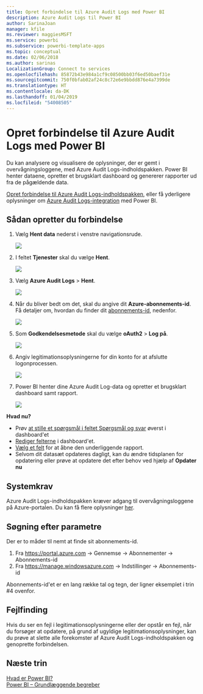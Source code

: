 ```yaml
---
title: Opret forbindelse til Azure Audit Logs med Power BI
description: Azure Audit Logs til Power BI
author: SarinaJoan
manager: kfile
ms.reviewer: maggiesMSFT
ms.service: powerbi
ms.subservice: powerbi-template-apps
ms.topic: conceptual
ms.date: 02/06/2018
ms.author: sarinas
LocalizationGroup: Connect to services
ms.openlocfilehash: 85872b43e984a1cf9c08500bb03f6ed50baef31e
ms.sourcegitcommit: 750f0bfab02af24c8c72e6e9bbdd876e4a7399de
ms.translationtype: HT
ms.contentlocale: da-DK
ms.lasthandoff: 01/04/2019
ms.locfileid: "54008505"
---
```

# <a name="connect-to-azure-audit-logs-with-power-bi"></a>Opret forbindelse til Azure Audit Logs med Power BI
Du kan analysere og visualisere de oplysninger, der er gemt i overvågningsloggene, med Azure Audit Logs-indholdspakken. Power BI henter dataene, opretter et brugsklart dashboard og genererer rapporter ud fra de pågældende data.

[Opret forbindelse til Azure Audit Logs-indholdspakken](https://app.powerbi.com/getdata/services/azure-audit-logs), eller få yderligere oplysninger om [Azure Audit Logs-integration](https://powerbi.microsoft.com/integrations/azure-audit-logs) med Power BI.

## <a name="how-to-connect"></a>Sådan opretter du forbindelse
1. Vælg **Hent data** nederst i venstre navigationsrude.  
   
    ![](media/service-connect-to-azure-audit-logs/getdata.png)
2. I feltet **Tjenester** skal du vælge **Hent**.  
   
    ![](media/service-connect-to-azure-audit-logs/services.png) 
3. Vælg **Azure Audit Logs** > **Hent**.  
   
   ![](media/service-connect-to-azure-audit-logs/azureauditlogs.png)
4. Når du bliver bedt om det, skal du angive dit **Azure-abonnements-id**. Få detaljer om, hvordan du finder dit [abonnements-id](#FindingParams), nedenfor.   
   
    ![](media/service-connect-to-azure-audit-logs/parameters.png)
5. Som **Godkendelsesmetode** skal du vælge **oAuth2** \> **Log på**.
   
    ![](media/service-connect-to-azure-audit-logs/creds.png)
6. Angiv legitimationsoplysningerne for din konto for at afslutte logonprocessen.
   
    ![](media/service-connect-to-azure-audit-logs/login.png)
7. Power BI henter dine Azure Audit Log-data og opretter et brugsklart dashboard samt rapport. 
   
    ![](media/service-connect-to-azure-audit-logs/dashboard.png)

**Hvad nu?**

* Prøv [at stille et spørgsmål i feltet Spørgsmål og svar](consumer/end-user-q-and-a.md) øverst i dashboard'et
* [Rediger felterne](service-dashboard-edit-tile.md) i dashboard'et.
* [Vælg et felt](consumer/end-user-tiles.md) for at åbne den underliggende rapport.
* Selvom dit datasæt opdateres dagligt, kan du ændre tidsplanen for opdatering eller prøve at opdatere det efter behov ved hjælp af **Opdater nu**

## <a name="system-requirements"></a>Systemkrav
Azure Audit Logs-indholdspakken kræver adgang til overvågningsloggene på Azure-portalen. Du kan få flere oplysninger [her](/azure/azure-resource-manager/resource-group-audit/).

<a name="FindingParams"></a>

## <a name="finding-parameters"></a>Søgning efter parametre
Der er to måder til nemt at finde sit abonnements-id.

1. Fra https://portal.azure.com -&gt; Gennemse -&gt; Abonnementer -&gt; Abonnements-id
2. Fra https://manage.windowsazure.com -&gt; Indstillinger -&gt; Abonnements-id

Abonnements-id'et er en lang række tal og tegn, der ligner eksemplet i trin \#4 ovenfor. 

## <a name="troubleshooting"></a>Fejlfinding
Hvis du ser en fejl i legitimationsoplysningerne eller der opstår en fejl, når du forsøger at opdatere, på grund af ugyldige legitimationsoplysninger, kan du prøve at slette alle forekomster af Azure Audit Logs-indholdspakken og genoprette forbindelsen.

## <a name="next-steps"></a>Næste trin
[Hvad er Power BI?](power-bi-overview.md)  
[Power BI – Grundlæggende begreber](consumer/end-user-basic-concepts.md)  

